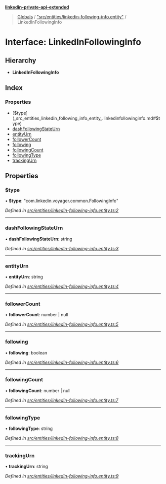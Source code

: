 **[linkedin-private-api-extended](../README.md)**

> [Globals](../globals.md) / ["src/entities/linkedin-following-info.entity"](../modules/_src_entities_linkedin_following_info_entity_.md) / LinkedInFollowingInfo

# Interface: LinkedInFollowingInfo

## Hierarchy

* **LinkedInFollowingInfo**

## Index

### Properties

* [$type](_src_entities_linkedin_following_info_entity_.linkedinfollowinginfo.md#$type)
* [dashFollowingStateUrn](_src_entities_linkedin_following_info_entity_.linkedinfollowinginfo.md#dashfollowingstateurn)
* [entityUrn](_src_entities_linkedin_following_info_entity_.linkedinfollowinginfo.md#entityurn)
* [followerCount](_src_entities_linkedin_following_info_entity_.linkedinfollowinginfo.md#followercount)
* [following](_src_entities_linkedin_following_info_entity_.linkedinfollowinginfo.md#following)
* [followingCount](_src_entities_linkedin_following_info_entity_.linkedinfollowinginfo.md#followingcount)
* [followingType](_src_entities_linkedin_following_info_entity_.linkedinfollowinginfo.md#followingtype)
* [trackingUrn](_src_entities_linkedin_following_info_entity_.linkedinfollowinginfo.md#trackingurn)

## Properties

### $type

•  **$type**: \"com.linkedin.voyager.common.FollowingInfo\"

*Defined in [src/entities/linkedin-following-info.entity.ts:2](https://github.com/khanhtranngoccva/linkedin-private-api/blob/a682f4e/src/entities/linkedin-following-info.entity.ts#L2)*

___

### dashFollowingStateUrn

•  **dashFollowingStateUrn**: string

*Defined in [src/entities/linkedin-following-info.entity.ts:3](https://github.com/khanhtranngoccva/linkedin-private-api/blob/a682f4e/src/entities/linkedin-following-info.entity.ts#L3)*

___

### entityUrn

•  **entityUrn**: string

*Defined in [src/entities/linkedin-following-info.entity.ts:4](https://github.com/khanhtranngoccva/linkedin-private-api/blob/a682f4e/src/entities/linkedin-following-info.entity.ts#L4)*

___

### followerCount

•  **followerCount**: number \| null

*Defined in [src/entities/linkedin-following-info.entity.ts:5](https://github.com/khanhtranngoccva/linkedin-private-api/blob/a682f4e/src/entities/linkedin-following-info.entity.ts#L5)*

___

### following

•  **following**: boolean

*Defined in [src/entities/linkedin-following-info.entity.ts:6](https://github.com/khanhtranngoccva/linkedin-private-api/blob/a682f4e/src/entities/linkedin-following-info.entity.ts#L6)*

___

### followingCount

•  **followingCount**: number \| null

*Defined in [src/entities/linkedin-following-info.entity.ts:7](https://github.com/khanhtranngoccva/linkedin-private-api/blob/a682f4e/src/entities/linkedin-following-info.entity.ts#L7)*

___

### followingType

•  **followingType**: string

*Defined in [src/entities/linkedin-following-info.entity.ts:8](https://github.com/khanhtranngoccva/linkedin-private-api/blob/a682f4e/src/entities/linkedin-following-info.entity.ts#L8)*

___

### trackingUrn

•  **trackingUrn**: string

*Defined in [src/entities/linkedin-following-info.entity.ts:9](https://github.com/khanhtranngoccva/linkedin-private-api/blob/a682f4e/src/entities/linkedin-following-info.entity.ts#L9)*
